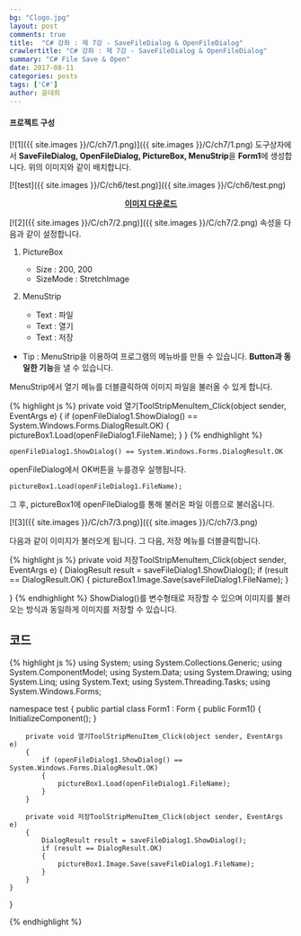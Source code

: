 ```yaml
---
bg: "Clogo.jpg"
layout: post
comments: true
title:  "C# 강좌 : 제 7강 - SaveFileDialog & OpenFileDialog"
crawlertitle: "C# 강좌 : 제 7강 - SaveFileDialog & OpenFileDialog"
summary: "C# File Save & Open"
date: 2017-08-11
categories: posts
tags: ['C#']
author: 윤대희
---
```

#### 프로젝트 구성 ####
[![1]({{ site.images }}/C/ch7/1.png)]({{ site.images }}/C/ch7/1.png)
도구상자에서 **SaveFileDialog, OpenFileDialog, PictureBox, MenuStrip**을 **Form1**에 생성합니다. 위의 이미지와 같이 배치합니다.


[![test]({{ site.images }}/C/ch6/test.png)]({{ site.images }}/C/ch6/test.png)
<a href="https://drive.google.com/file/d/0B4mfyOc47NkcQTFaQU5JRll1YUk/view?usp=sharing" target="_blank">**<center>이미지 다운로드</center>**</a>



[![2]({{ site.images }}/C/ch7/2.png)]({{ site.images }}/C/ch7/2.png)
속성을 다음과 같이 설정합니다.


1. PictureBox

	* Size : 200, 200
	* SizeMode : StretchImage
	
	
2. MenuStrip

	* Text : 파일
	* Text : 열기
	* Text : 저장
	
	

- Tip : MenuStrip을 이용하여 프로그램의 메뉴바를 만들 수 있습니다. **Button과 동일한 기능**을 낼 수 있습니다.


MenuStrip에서 열기 메뉴를 더블클릭하여 이미지 파일을 불러올 수 있게 합니다.

{% highlight js %}
private void 열기ToolStripMenuItem_Click(object sender, EventArgs e)
{
  if (openFileDialog1.ShowDialog() == System.Windows.Forms.DialogResult.OK)
  {
    pictureBox1.Load(openFileDialog1.FileName);
  }
}
{% endhighlight %}

	openFileDialog1.ShowDialog() == System.Windows.Forms.DialogResult.OK


openFileDialog에서 OK버튼을 누를경우 실행됩니다. 

    pictureBox1.Load(openFileDialog1.FileName);

그 후, pictureBox1에 openFileDialog를 통해 불러온 파일 이름으로 불러옵니다. 


[![3]({{ site.images }}/C/ch7/3.png)]({{ site.images }}/C/ch7/3.png)

다음과 같이 이미지가 불러오게 됩니다. 그 다음, 저장 메뉴를 더블클릭합니다.

{% highlight js %}
private void 저장ToolStripMenuItem_Click(object sender, EventArgs e)
{
    DialogResult result = saveFileDialog1.ShowDialog();
    if (result == DialogResult.OK)
    {
        pictureBox1.Image.Save(saveFileDialog1.FileName);
    }

}
{% endhighlight %}
ShowDialog()를 변수형태로 저장할 수 있으며 이미지를 불러오는 방식과 동일하게 이미지를 저장할 수 있습니다.


## 코드 ##

{% highlight js %}
using System;
using System.Collections.Generic;
using System.ComponentModel;
using System.Data;
using System.Drawing;
using System.Linq;
using System.Text;
using System.Threading.Tasks;
using System.Windows.Forms;

namespace test
{
    public partial class Form1 : Form
    {
        public Form1()
        {
            InitializeComponent();
        }

        private void 열기ToolStripMenuItem_Click(object sender, EventArgs e)
        {
            if (openFileDialog1.ShowDialog() == System.Windows.Forms.DialogResult.OK)
            {
                pictureBox1.Load(openFileDialog1.FileName);
            }
        }

        private void 저장ToolStripMenuItem_Click(object sender, EventArgs e)
        {
            DialogResult result = saveFileDialog1.ShowDialog();
            if (result == DialogResult.OK)
            {
                pictureBox1.Image.Save(saveFileDialog1.FileName);
            }
        }
    }
}

{% endhighlight %}

